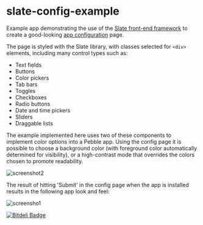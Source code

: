 # slate-config-example

Example app demonstrating the use of the 
[Slate front-end framework](https://github.com/pebble/slate) to create a good-looking
[app configuration](http://developer.getpebble.com/guides/pebble-apps/pebblekit-js/app-configuration/) 
page. 

The page is styled with the Slate library, with classes selected for `<div>`
elements, including many control types such as:

* Text fields
* Buttons
* Color pickers
* Tab bars
* Toggles
* Checkboxes
* Radio buttons
* Date and time pickers
* Sliders
* Draggable lists

The example implemented here uses two of these components to implement color
options into a Pebble app. Using the config page it is possible to choose a
background color (with foreground color automatically determined for
visibility), or a high-contrast mode that overrides the colors chosen to promote
readability.

![screenshot2](screenshots/screenshot2.png)

The result of hitting 'Submit' in the config page when the app is installed
results in the following app look and feel:

![screensho1](screenshots/screenshot1.png)


[![Bitdeli Badge](https://d2weczhvl823v0.cloudfront.net/hyogij/slate-config-example/trend.png)](https://bitdeli.com/free "Bitdeli Badge")

